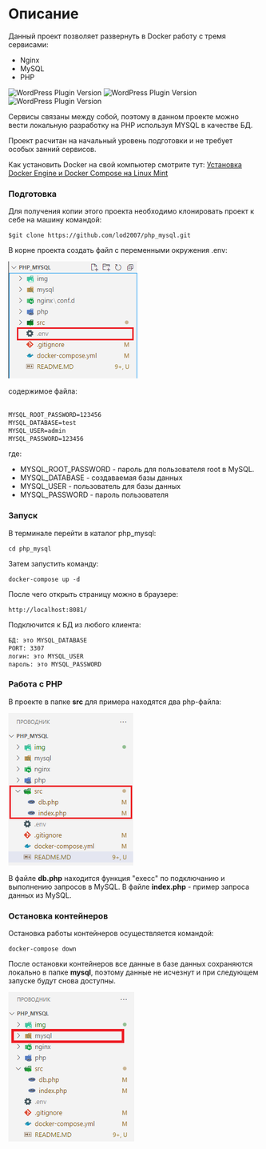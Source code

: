 # Описание

Данный проект позволяет развернуть в Docker  работу с тремя сервисами:
 - Nginx
 - MySQL
 - PHP

![WordPress Plugin Version](https://img.shields.io/badge/nginx-latest-green)
![WordPress Plugin Version](https://img.shields.io/badge/mysql-5.7-green)
![WordPress Plugin Version](https://img.shields.io/badge/php-7.2-green)

Сервисы связаны между собой, поэтому в данном проекте можно вести локальную разработку на PHP используя MYSQL в качестве БД.

Проект расчитан на начальный уровень подготовки и не требует особых занний сервисов.

Как установить Docker на свой компьютер смотрите тут: [Установка Docker Engine и Docker Compose на Linux Mint](https://github.com/lod2007/pyspark#%D1%83%D1%81%D1%82%D0%B0%D0%BD%D0%BE%D0%B2%D0%BA%D0%B0-docker-engine-%D0%B8-docker-compose-%D0%BD%D0%B0-linux-mint)

### Подготовка

Для получения копии этого проекта необходимо клонировать проект к себе на машину командой:

    $git clone https://github.com/lod2007/php_mysql.git

В корне проекта создать файл с переменными окружения .env:

![.env](./img/1.png)

содержимое файла:
```

MYSQL_ROOT_PASSWORD=123456
MYSQL_DATABASE=test
MYSQL_USER=admin
MYSQL_PASSWORD=123456
```
где:
 - MYSQL_ROOT_PASSWORD - пароль для пользователя root в MySQL.
 - MYSQL_DATABASE - создаваемая базы данных
 - MYSQL_USER - пользователь для базы данных
 - MYSQL_PASSWORD - пароль пользователя

### Запуск

В терминале перейти в каталог php_mysql:

    cd php_mysql

Затем запустить команду:

    docker-compose up -d

После чего открыть страницу можно в браузере:

    http://localhost:8081/

Подключится к БД из любого клиента: 

    БД: это MYSQL_DATABASE
    PORT: 3307
    логин: это MYSQL_USER
    пароль: это MYSQL_PASSWORD

### Работа с PHP

В проекте в папке **src** для примера находятся два php-файла:

![.env](./img/2.png)

В файле **db.php** находится функция "execc" по подключанию и выполнению запросов в MySQL.
В файле **index.php** - пример запроса данных из MySQL.

### Остановка контейнеров

Остановка работы контейнеров осуществляется командой:

    docker-compose down

После остановки контейнеров все данные в базе данных сохраняются локально в папке **mysql**, поэтому данные не исчезнут и при следующем запуске будут снова доступны.

![.env](./img/3.png)
